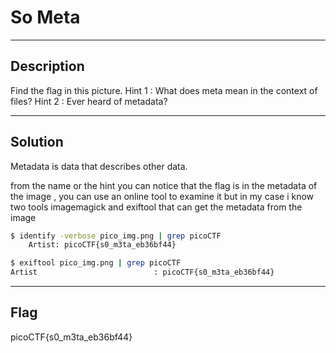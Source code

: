 # So Meta

---
## Description

Find the flag in this picture.
Hint 1 : What does meta mean in the context of files?
Hint 2 : Ever heard of metadata?

---
## Solution

Metadata is data that describes other data.

from the name or the hint you can notice that the flag is in the metadata of the image , you can use an online tool to examine it but in my case i know two tools imagemagick and exiftool that can get the metadata from the image

```bash
$ identify -verbose pico_img.png | grep picoCTF
    Artist: picoCTF{s0_m3ta_eb36bf44}

$ exiftool pico_img.png | grep picoCTF
Artist                          : picoCTF{s0_m3ta_eb36bf44}
```

---
## Flag

picoCTF{s0_m3ta_eb36bf44}

